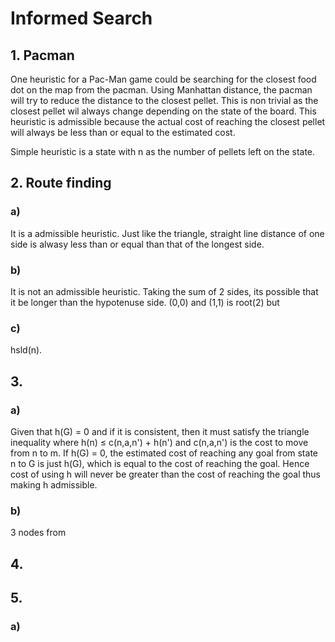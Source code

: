 # Informed Search

## 1. Pacman 
 One heuristic for a Pac-Man game could be searching for the closest food dot on the map from the pacman. Using Manhattan distance, the pacman will try to reduce the distance to the closest pellet. This is non trivial as the closest pellet wil always change depending on the state of the board. This heuristic is admissible because the actual cost of reaching the closest pellet will always be less than or equal to the estimated cost.

Simple heuristic is a state with n as the number of pellets left on the state.


## 2. Route finding 
### a)
It is a admissible heuristic. Just like the triangle, straight line distance of one side is alwasy less than or equal than that of the longest side.

### b)
It is not an admissible heuristic. Taking the sum of 2 sides, its possible that it be longer than the hypotenuse side. (0,0) and (1,1) is root(2) but

### c)
hsld(n). 


## 3. 
### a) 
Given that h(G) = 0 and if it is consistent, then it must satisfy the triangle inequality where h(n) ≤ c(n,a,n') + h(n') and c(n,a,n') is the cost to move from n to m. If h(G) = 0, the estimated cost of reaching any goal from state n to G is just h(G), which is equal to the cost of reaching the goal. Hence cost of using h will never be greater than the cost of reaching the goal thus making h admissible.

### b)
3 nodes from 


## 4.


## 5. 
### a) 
